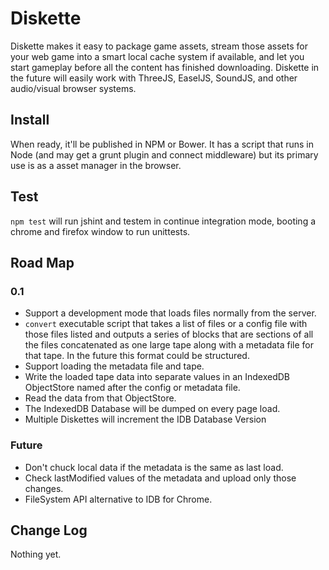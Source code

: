# Diskette

Diskette makes it easy to package game assets, stream those assets for your web game into a smart local cache system if available, and let you start gameplay before all the content has finished downloading. Diskette in the future will easily work with ThreeJS, EaselJS, SoundJS, and other audio/visual browser systems.

## Install

When ready, it'll be published in NPM or Bower. It has a script that runs in Node (and may get a grunt plugin and connect middleware) but its primary use is as a asset manager in the browser.

## Test

`npm test` will run jshint and testem in continue integration mode, booting a chrome and firefox window to run unittests.

## Road Map

### 0.1

- Support a development mode that loads files normally from the server.
- `convert` executable script that takes a list of files or a config file with those files listed and outputs a series of blocks that are sections of all the files concatenated as one large tape along with a metadata file for that tape. In the future this format could be structured.
- Support loading the metadata file and tape.
- Write the loaded tape data into separate values in an IndexedDB ObjectStore named after the config or metadata file.
- Read the data from that ObjectStore.
- The IndexedDB Database will be dumped on every page load.
- Multiple Diskettes will increment the IDB Database Version

### Future

- Don't chuck local data if the metadata is the same as last load.
- Check lastModified values of the metadata and upload only those changes.
- FileSystem API alternative to IDB for Chrome.

## Change Log

Nothing yet.
